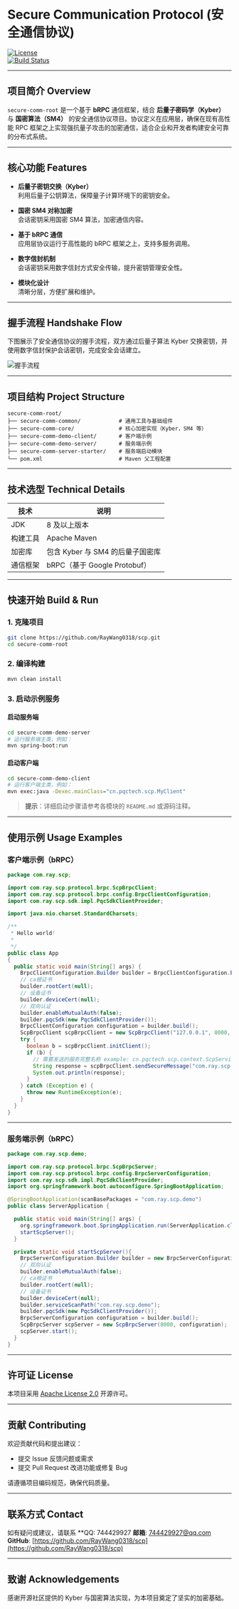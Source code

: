 
# Secure Communication Protocol (安全通信协议)

[![License](https://img.shields.io/badge/License-Apache%202.0-blue.svg)](https://www.apache.org/licenses/LICENSE-2.0)  
[![Build Status](https://img.shields.io/badge/build-passing-brightgreen)](https://github.com/RayWang0318/scp/actions)

---

## 项目简介 Overview

`secure-comm-root` 是一个基于 **bRPC** 通信框架，结合 **后量子密码学（Kyber）** 与 **国密算法（SM4）** 的安全通信协议项目。协议定义在应用层，确保在现有高性能 RPC 框架之上实现强抗量子攻击的加密通信，适合企业和开发者构建安全可靠的分布式系统。

---

## 核心功能 Features

- **后量子密钥交换（Kyber）**  
  利用后量子公钥算法，保障量子计算环境下的密钥安全。
  
- **国密 SM4 对称加密**  
  会话密钥采用国密 SM4 算法，加密通信内容。
  
- **基于 bRPC 通信**  
  应用层协议运行于高性能的 bRPC 框架之上，支持多服务调用。
  
- **数字信封机制**  
  会话密钥采用数字信封方式安全传输，提升密钥管理安全性。
  
- **模块化设计**  
  清晰分层，方便扩展和维护。

---

## 握手流程 Handshake Flow

下图展示了安全通信协议的握手流程，双方通过后量子算法 Kyber 交换密钥，并使用数字信封保护会话密钥，完成安全会话建立。

![握手流程](docs/握手流程.png)

---

## 项目结构 Project Structure

```
secure-comm-root/
├── secure-comm-common/            # 通用工具与基础组件
├── secure-comm-core/              # 核心加密实现（Kyber，SM4 等）
├── secure-comm-demo-client/       # 客户端示例
├── secure-comm-demo-server/       # 服务端示例
├── secure-comm-server-starter/    # 服务端启动模块
└── pom.xml                        # Maven 父工程配置
```

---

## 技术选型 Technical Details

| 技术            | 说明                               |
|-----------------|----------------------------------|
| JDK             | 8 及以上版本                       |
| 构建工具        | Apache Maven                     |
| 加密库          | 包含 Kyber 与 SM4 的后量子国密库  |
| 通信框架        | bRPC（基于 Google Protobuf）     |

---

## 快速开始 Build & Run

### 1. 克隆项目

```bash
git clone https://github.com/RayWang0318/scp.git
cd secure-comm-root
```

### 2. 编译构建

```bash
mvn clean install
```

### 3. 启动示例服务

#### 启动服务端

```bash
cd secure-comm-demo-server
# 运行服务端主类，例如：
mvn spring-boot:run
```

#### 启动客户端

```bash
cd secure-comm-demo-client
# 运行客户端主类，例如：
mvn exec:java -Dexec.mainClass="cn.pqctech.scp.MyClient"
```

> **提示**：详细启动步骤请参考各模块的 `README.md` 或源码注释。

---

## 使用示例 Usage Examples

### 客户端示例（bRPC）

```java
package com.ray.scp;

import com.ray.scp.protocol.brpc.ScpBrpcClient;
import com.ray.scp.protocol.brpc.config.BrpcClientConfiguration;
import com.ray.scp.sdk.impl.PqcSdkClientProvider;

import java.nio.charset.StandardCharsets;

/**
 * Hello world!
 *
 */
public class App
{
  public static void main(String[] args) {
    BrpcClientConfiguration.Builder builder = BrpcClientConfiguration.builder();
    // ca根证书
    builder.rootCert(null);
    // 设备证书
    builder.deviceCert(null);
    // 双向认证
    builder.enableMutualAuth(false);
    builder.pqcSdk(new PqcSdkClientProvider());
    BrpcClientConfiguration configuration = builder.build();
    ScpBrpcClient scpBrpcClient = new ScpBrpcClient("127.0.0.1", 8000, configuration);
    try {
      boolean b = scpBrpcClient.initClient();
      if (b) {
        // 需要发送的服务完整名称 example: cn.pqctech.scp.context.ScpService
        String response = scpBrpcClient.sendSecureMessage("com.ray.scp.demo.test.impl.TestServiceImpl", "hello world!".getBytes(StandardCharsets.UTF_8), String.class);
        System.out.println(response);
      }
    } catch (Exception e) {
      throw new RuntimeException(e);
    }
  }
}

```

---

### 服务端示例（bRPC）

```java
package com.ray.scp.demo;

import com.ray.scp.protocol.brpc.ScpBrpcServer;
import com.ray.scp.protocol.brpc.config.BrpcServerConfiguration;
import com.ray.scp.sdk.impl.PqcSdkClientProvider;
import org.springframework.boot.autoconfigure.SpringBootApplication;

@SpringBootApplication(scanBasePackages = "com.ray.scp.demo")
public class ServerApplication {

  public static void main(String[] args) {
    org.springframework.boot.SpringApplication.run(ServerApplication.class, args);
    startScpServer();
  }

  private static void startScpServer(){
    BrpcServerConfiguration.Builder builder = new BrpcServerConfiguration.Builder();
    // 双向认证
    builder.enableMutualAuth(false);
    // ca根证书
    builder.rootCert(null);
    // 设备证书
    builder.deviceCert(null);
    builder.serviceScanPath("com.ray.scp.demo");
    builder.pqcSdk(new PqcSdkClientProvider());
    BrpcServerConfiguration configuration = builder.build();
    ScpBrpcServer scpServer = new ScpBrpcServer(8000, configuration);
    scpServer.start();
  }
}

```

---

## 许可证 License

本项目采用 [Apache License 2.0](https://www.apache.org/licenses/LICENSE-2.0) 开源许可。

---

## 贡献 Contributing

欢迎贡献代码和提出建议：

- 提交 Issue 反馈问题或需求
- 提交 Pull Request 改进功能或修复 Bug

请遵循项目编码规范，确保代码质量。

---

## 联系方式 Contact

如有疑问或建议，请联系
**QQ: 744429927
**邮箱**: 744429927@qq.com
**GitHub**: [https://github.com/RayWang0318/scp](https://github.com/RayWang0318/scp)

---

## 致谢 Acknowledgements

感谢开源社区提供的 Kyber 与国密算法实现，为本项目奠定了坚实的加密基础。

